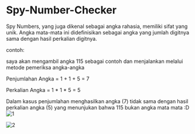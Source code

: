 # Spy-Number-Checker
Spy Numbers, yang juga dikenal sebagai angka rahasia, memiliki sifat yang unik. Angka mata-mata ini didefinisikan sebagai angka yang jumlah digitnya sama dengan hasil perkalian digitnya.





contoh:


saya akan mengambil angka 115 sebagai contoh dan menjalankan melalui metode pemeriksa angka-angka 


Penjumlahan Angka = 1 + 1 + 5 = 7


Perkalian Angka = 1 * 1 * 5 = 5 


Dalam kasus penjumlahan menghasilkan angka (7) tidak sama dengan hasil perkalian angka (5) yang menunjukan bahwa 115 bukan angka mata mata :D 
![1](https://github.com/user-attachments/assets/164890ff-856d-4254-b750-4c5680feadea)


![2](https://github.com/user-attachments/assets/5c4b2dc5-1d94-43f0-941d-53dd400ac402)



